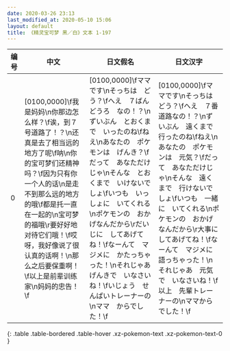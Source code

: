 ```yaml
---
date: 2020-03-26 23:13
last_modified_at: 2020-05-10 15:06
layout: default
title: 《精灵宝可梦 黑／白》文本 1-197
---
```

| 编号 | 中文 | 日文假名 | 日文汉字 |
| ---- | ---- | ---- | --- |
| 0 | [0100,0000]\f我是妈妈\n你那边怎么样？\f诶，到７号道路了！？\n还真是去了相当远的地方了呢\f呐\n你的宝可梦们还精神吗？\f因为只有你一个人的话\n是走不到那么远的地方的哦\f都是托一直在一起的\n宝可梦的福哦\r要好好地对待它们哦！\f哎呀，我好像说了很认真的话啊！\n那么之后要保重啊！\f以上是前辈训练家\n妈妈的忠告！\f | [0100,0000]\fママです\nそっちは　どう？\fへえ　７ばんどうろ　なの！？\nずいぶん　とおくまで　いったのね\fねえ\nあなたの　ポケモンは　げんき？\fだって　あなただけじゃ\nそんな　とおくまで　いけないでしょ\fいつも　いっしょに　いてくれる\nポケモンの　おかげなんだから\rだいじに　してあげてね！\fなーんて　マジメに　かたっちゃった！\nそれじゃあ　げんきで　いなさいね！\fいじょう　せんぱいトレーナーの\nママ　からでした！\f | [0100,0000]\fママです\nそっちは　どう？\fへえ　７番道路なの！？\nずいぶん　遠くまで　行ったのね\fねえ\nあなたの　ポケモンは　元気？\fだって　あなただけじゃ\nそんな　遠くまで　行けないでしょ\fいつも　一緒に　いてくれる\nポケモンの　おかげなんだから\r大事に　してあげてね！\fなーんて　マジメに　語っちゃった！\nそれじゃあ　元気で　いなさいね！\f以上　先輩トレーナーの\nママから　でした！\f |
{: .table .table-bordered .table-hover .xz-pokemon-text .xz-pokemon-text-0 }